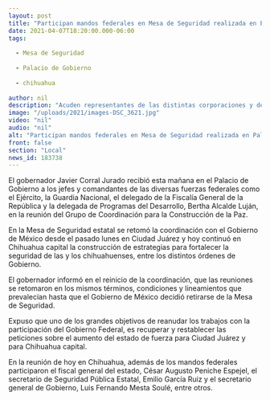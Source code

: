 ```yaml
---
layout: post
title: "Participan mandos federales en Mesa de Seguridad realizada en Palacio de Gobierno"
date: 2021-04-07T18:20:00.000-06:00
tags:
  
  - Mesa de Seguridad
  
  - Palacio de Gobierno
  
  - chihuahua
  
author: nil
description: "Acuden representantes de las distintas corporaciones y del Ejército a reunión del Grupo de Coordinación para la Construcción de la Paz convocada por el gobernador Javier Corral, en la capital del estado"
image: "/uploads/2021/images-DSC_3621.jpg"
video: "nil"
audio: "nil"
alt: "Participan mandos federales en Mesa de Seguridad realizada en Palacio de Gobierno"
front: false
section: "Local"
news_id: 183738
---
```


El gobernador Javier Corral Jurado recibió esta mañana en el Palacio de Gobierno a los jefes y comandantes de las diversas fuerzas federales como el Ejército, la Guardia Nacional, el delegado de la Fiscalía General de la República y la delegada de Programas del Desarrollo, Bertha Alcalde Luján, en la reunión del Grupo de Coordinación para la Construcción de la Paz.

 

En la Mesa de Seguridad estatal se retomó la coordinación con el Gobierno de México desde el pasado lunes en Ciudad Juárez y hoy continuó en Chihuahua capital la construcción de estrategias para fortalecer la seguridad de las y los chihuahuenses, entre los distintos órdenes de Gobierno.

 

El gobernador informó en el reinicio de la coordinación, que las reuniones se retomaron en los mismos términos, condiciones y lineamientos que prevalecían hasta que el Gobierno de México decidió retirarse de la Mesa de Seguridad.

 

Expuso que uno de los grandes objetivos de reanudar los trabajos con la participación del Gobierno Federal, es recuperar y restablecer las peticiones sobre el aumento del estado de fuerza para Ciudad Juárez y para Chihuahua capital.

 

En la reunión de hoy en Chihuahua, además de los mandos federales participaron el fiscal general del estado, César Augusto Peniche Espejel, el secretario de Seguridad Pública Estatal, Emilio García Ruiz y el secretario general de Gobierno, Luis Fernando Mesta Soulé, entre otros.